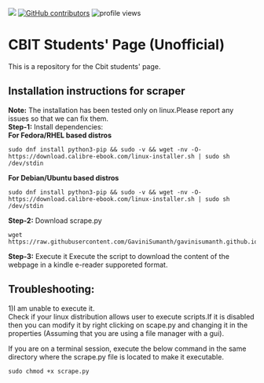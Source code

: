 ![](https://visitor-badge.glitch.me/badge?page_id=GaviniSumanth/gavinisumanth.github.io) 
<a href="https://github.com/GaviniSumanth/gavinisumanth.github.io/graphs/contributors"><img alt="GitHub contributors" src="https://img.shields.io/github/contributors/GaviniSumanth/gavinisumanth.github.io?color=2b9348"></a> 
<img src="https://gpvc.arturio.dev/GaviniSumanth" alt="profile views">
# **CBIT Students' Page (Unofficial)**
This is a repository for the Cbit students' page.

## Installation instructions for scraper
**Note:** The installation has been tested only on linux.Please report any issues so that we can fix them.  
**Step-1:** Install dependencies:  
**For Fedora/RHEL based distros**  
```
sudo dnf install python3-pip && sudo -v && wget -nv -O- https://download.calibre-ebook.com/linux-installer.sh | sudo sh /dev/stdin
```
**For Debian/Ubuntu based distros**  
```
sudo dnf install python3-pip && sudo -v && wget -nv -O- https://download.calibre-ebook.com/linux-installer.sh | sudo sh /dev/stdin
```
  
**Step-2:** Download scrape.py    
```
wget  https://raw.githubusercontent.com/GaviniSumanth/gavinisumanth.github.io/main/scrape.py
```
**Step-3:** Execute it
Execute the script to download the content of the webpage in a kindle e-reader supporeted format.
  
  
## **Troubleshooting:**  
1)I am unable to execute it.  
Check if your linux distribution allows user to execute scripts.If it is disabled then you can modify it by right clicking on scape.py and  changing it in the properties (Assuming that you are using a file manager with a gui).  
  
If you are on a terminal session, execute the below command in the same directory where the scrape.py file is located to make it executable.
```
sudo chmod +x scrape.py
```
